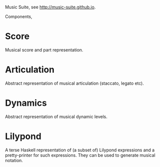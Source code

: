 Music Suite, see <http://music-suite.github.io>.

Components,

# Score
Musical score and part representation.

# Articulation
Abstract representation of musical articulation (staccato, legato etc).

# Dynamics
Abstract representation of musical dynamic levels.

# Lilypond
A terse Haskell representation of (a subset of) Lilypond 
expressions and a pretty-printer for such expressions. They can be used to generate 
musical notation.

